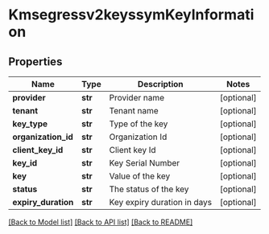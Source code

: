 # Kmsegressv2keyssymKeyInformation

## Properties
Name | Type | Description | Notes
------------ | ------------- | ------------- | -------------
**provider** | **str** | Provider name  | [optional] 
**tenant** | **str** | Tenant name  | [optional] 
**key_type** | **str** | Type of the key  | [optional] 
**organization_id** | **str** | Organization Id  | [optional] 
**client_key_id** | **str** | Client key Id  | [optional] 
**key_id** | **str** | Key Serial Number  | [optional] 
**key** | **str** | Value of the key  | [optional] 
**status** | **str** | The status of the key  | [optional] 
**expiry_duration** | **str** | Key expiry duration in days  | [optional] 

[[Back to Model list]](../README.md#documentation-for-models) [[Back to API list]](../README.md#documentation-for-api-endpoints) [[Back to README]](../README.md)


